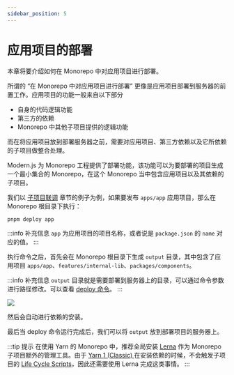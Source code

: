 ```yaml
---
sidebar_position: 5
---
```


# 应用项目的部署

本章将要介绍如何在 Monorepo 中对应用项目进行部署。

所谓的 “在 Monorepo 中对应用项目进行部署” 更像是应用项目部署到服务器的前置工作。应用项目的功能一般来自以下部分

- 自身的代码逻辑功能
- 第三方的依赖
- Monorepo 中其他子项目提供的逻辑功能

而在将应用项目放到部署服务器之前，需要对应用项目、第三方依赖以及它所依赖的子项目做整合处理。

Modern.js 为 Monorepo 工程提供了部署功能，该功能可以为要部署的项目生成一个最小集合的 Monorepo，在这个 Monorepo 当中包含应用项目以及其依赖的子项目。

我们以 [子项目联调](/docs/guides/features/monorepo/sub-project-interface) 章节的例子为例，如果要发布 `apps/app` 应用项目，那么在 Monorepo 根目录下执行：

```
pnpm deploy app
```

:::info 补充信息
`app` 为应用项目的项目名称，或者说是 `package.json` 的 `name` 对应的值。
:::

执行命令之后，首先会在 Monorepo 根目录下生成 `output` 目录，其中包含了应用项目 `apps/app`、`features/internal-lib`、`packages/components`。

:::info 补充信息
`output` 目录就是需要部署到服务器上的目录，可以通过命令参数进行路径修改。可以查看 [deploy 命令](/docs/apis/monorepo/commands/deploy)。
:::

![](https://lf3-static.bytednsdoc.com/obj/eden-cn/aphqeh7uhohpquloj/modern-js/guides/monorepo-output.png)

然后会自动进行依赖的安装。

最后当 deploy 命令运行完成后，我们可以将 `output` 放到部署项目的服务器上。

:::tip 提示
在使用 Yarn 的 Monorepo 中，推荐全局安装 [Lerna](https://github.com/lerna/lerna) 作为 Monorepo 子项目额外的管理工具。由于 [Yarn 1 (Classic) ](https://classic.yarnpkg.com/lang/en/) 在安装依赖的时候，不会触发子项目的 [Life Cycle Scripts](https://docs.npmjs.com/cli/v7/using-npm/scripts#life-cycle-scripts)，因此还需要使用 Lerna 完成这类事情。
:::
